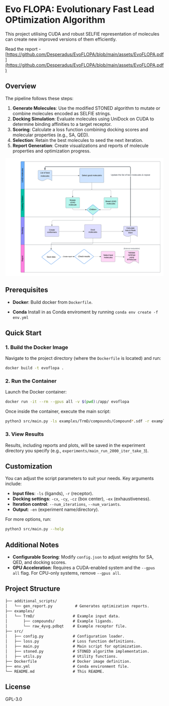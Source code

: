 # Evo FLOPA: Evolutionary Fast Lead OPtimization Algorithm

This project utilising CUDA and robust SELFIE representation of molecules can create new improved versions of them efficiently.

Read the report - [https://github.com/Desperadus/EvoFLOPA/blob/main/assets/EvoFLOPA.pdf](https://github.com/Desperadus/EvoFLOPA/blob/main/assets/EvoFLOPA.pdf)

## Overview

The pipeline follows these steps:

1. **Generate Molecules**: Use the modified STONED algorithm to mutate or combine molecules encoded as SELFIE strings.
2. **Docking Simulation**: Evaluate molecules using UniDock on CUDA to determine binding affinities to a target receptor.
3. **Scoring**: Calculate a loss function combining docking scores and molecular properties (e.g., SA, QED).
4. **Selection**: Retain the best molecules to seed the next iteration.
5. **Report Generation**: Create visualizations and reports of molecule properties and optimization progress.

![Pipeline](assets/EvoFlopa.png)

## Prerequisites

- **Docker**: Build docker from `Dockerfile`.

- **Conda** Install in as Conda enviroment by running `conda env create -f env.yml`

## Quick Start

### 1. Build the Docker Image

Navigate to the project directory (where the `Dockerfile` is located) and run:

```bash
docker build -t evoflopa .
```

### 2. Run the Container

Launch the Docker container:

```bash
docker run -it --rm --gpus all -v $(pwd):/app/ evoflopa
```

Once inside the container, execute the main script:

```bash
python3 src/main.py -ls examples/TrmD/compounds/Compound*.sdf -r examples/TrmD/raw_4yvg.pdbqt -cx 45 -cy 5 -cz 10 --num_iterations=2000 --num_variants=32 --num_confs=3 -en="experiments/main_run_2000_iter_take_3" -dt 3 -tnh 128 --breed --breeding_prob=0.3 --temp=0.8 --min_allowed_cycle_size=3 --max_allowed_cycle_size=11 -sf "vinardo" -ex 384 -ms 40 -conf=src/config.json
```

### 3. View Results

Results, including reports and plots, will be saved in the experiment directory you specify (e.g., `experiments/main_run_2000_iter_take_3`).

## Customization

You can adjust the script parameters to suit your needs. Key arguments include:

- **Input files**: `-ls` (ligands), `-r` (receptor).
- **Docking settings**: `-cx`, `-cy`, `-cz` (box center), `-ex` (exhaustiveness).
- **Iteration control**: `--num_iterations`, `--num_variants`.
- **Output**: `-en` (experiment name/directory).

For more options, run:

```bash
python3 src/main.py --help
```

## Additional Notes

- **Configurable Scoring**: Modify `config.json` to adjust weights for SA, QED, and docking scores.
- **GPU Acceleration**: Requires a CUDA-enabled system and the `--gpus all` flag. For CPU-only systems, remove `--gpus all`.

## Project Structure

```plaintext
├── additional_scripts/
│   └── gen_report.py          # Generates optimization reports.
├── examples/
│   └── TrmD/                 # Example input data.
│       ├── compounds/        # Example ligands.
│       └── raw_4yvg.pdbqt    # Example receptor file.
├── src/
│   ├── config.py             # Configuration loader.
│   ├── loss.py               # Loss function definitions.
│   ├── main.py               # Main script for optimization.
│   ├── stoned.py             # STONED algorithm implementation.
│   ├── utils.py              # Utility functions.
├── Dockerfile                # Docker image definition.
├── env.yml                   # Conda environment file.
└── README.md                 # This README.
```

## License

GPL-3.0
